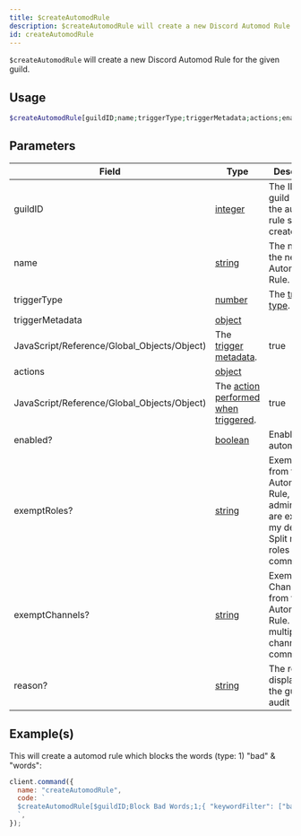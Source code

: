 ```yaml
---
title: $createAutomodRule
description: $createAutomodRule will create a new Discord Automod Rule for the given guild.
id: createAutomodRule
---
```


`$createAutomodRule` will create a new Discord Automod Rule for the given guild.

## Usage

```php
$createAutomodRule[guildID;name;triggerType;triggerMetadata;actions;enabled?;exemptRoles?;exemptChannels?;reason?]
```

## Parameters

| Field                                       | Type                                                                                                                  | Description                                                                                                         | Required |
| ------------------------------------------- | --------------------------------------------------------------------------------------------------------------------- | ------------------------------------------------------------------------------------------------------------------- | :------: |
| guildID                                     | [integer](https://developer.mozilla.org/en-US/docs/Web/JavaScript/Reference/Global_Objects/Integer)                   | The ID of the guild where the automod rule should be created in.                                                    |   true   |
| name                                        | [string](https://developer.mozilla.org/en-US/docs/Web/JavaScript/Reference/Global_Objects/String)                     | The name of the new Automod Rule.                                                                                   |   true   |
| triggerType                                 | [number](https://developer.mozilla.org/en-US/docs/Web/JavaScript/Reference/Global_Objects/Number)                     | The [trigger type](https://discord-api-types.dev/api/discord-api-types-v10/enum/AutoModerationRuleTriggerType).     |   true   |
| triggerMetadata                             | [object](https://developer.mozilla.org/en-US/docs/Web/JavaScript/Reference/Global_Objects/Object)                     |
| JavaScript/Reference/Global_Objects/Object) | The [trigger metadata](https://old.discordjs.dev/#/docs/discord.js/main/typedef/AutoModerationTriggerMetadata).       | true                                                                                                                |
| actions                                     | [object](https://developer.mozilla.org/en-US/docs/Web/JavaScript/Reference/Global_Objects/Object)                     |
| JavaScript/Reference/Global_Objects/Object) | The [action performed when triggered](https://old.discordjs.dev/#/docs/discord.js/main/typedef/AutoModerationAction). | true                                                                                                                |
| enabled?                                    | [boolean](https://developer.mozilla.org/en-US/docs/Web/JavaScript/Reference/Global_Objects/Boolean)                   | Enable the automod rule?                                                                                            |  false   |
| exemptRoles?                                | [string](https://developer.mozilla.org/en-US/docs/Web/JavaScript/Reference/Global_Objects/String)                     | Exempt Roles from this Automod Rule, administrators are exempt my default. Split multiples roles with commas (`,`). |  false   |
| exemptChannels?                             | [string](https://developer.mozilla.org/en-US/docs/Web/JavaScript/Reference/Global_Objects/String)                     | Exempt Channels from this Automod Rule. Split multiples channels with commas (`,`)                                  |  false   |
| reason?                                     | [string](https://developer.mozilla.org/en-US/docs/Web/JavaScript/Reference/Global_Objects/String)                     | The reason displayed in the guild's audit logs.                                                                     |  false   |

## Example(s)

This will create a automod rule which blocks the words (type: 1) "bad" & "words":

```javascript
client.command({
  name: "createAutomodRule",
  code: `
  $createAutomodRule[$guildID;Block Bad Words;1;{ "keywordFilter": ["bad", "words"]};[{ "type": 1 }];true;;;This is a reason!]
  `,
});
```
